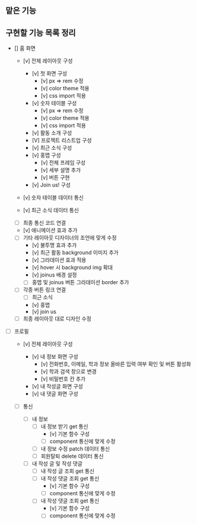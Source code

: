 ## 맡은 기능

## 구현할 기능 목록 정리

- [] 홈 화면

  - [v] 전체 레이아웃 구성

    - [v] 첫 화면 구성
      - [v] px => rem 수정
      - [v] color theme 적용
      - [v] css import 적용
    - [v] 숫자 테이블 구성
      - [v] px => rem 수정
      - [v] color theme 적용
      - [v] css import 적용
    - [v] 활동 소개 구성
    - [V] 프로젝트 리스트업 구성
    - [v] 최근 소식 구성
    - [v] 홍맵 구성
      - [v] 전체 프레임 구성
      - [v] 세부 설명 추가
      - [v] 버튼 구현
    - [v] Join us! 구성

  - [v] 숫자 테이블 데이터 통신
  - [v] 최근 소식 데이터 통신
  - [ ] 최종 통신 코드 연결

  - [v] 애니메이션 효과 추가
  - [ ] 기타 레이아웃 디자이너의 조언에 맞게 수정
    - [v] 불투명 효과 추가
    - [v] 최근 활동 background 이미지 추가
    - [v] 그라데이션 효과 적용
    - [v] hover 시 background img 확대
    - [v] joinus 배경 설정
    - [ ] 홍맵 및 joinus 버튼 그라데이션 border 추가
  - [ ] 각종 버튼 링크 연결
    - [ ] 최근 소식
    - [v] 홍맵
    - [v] join us
  - [ ] 최종 레이아웃 대로 디자인 수정

- [ ] 프로필

  - [v] 전체 레이아웃 구성

    - [v] 내 정보 화면 구성
      - [v] 전화번호, 이메일, 학과 정보 올바른 입력 여부 확인 및 버튼 활성화
      - [v] 학과 검색 창으로 변경
      - [v] 비밀번호 칸 추가
    - [v] 내 작성글 화면 구성
    - [v] 내 댓글 화면 구성

  - [ ] 통신

    - [ ] 내 정보
      - [ ] 내 정보 받기 get 통신
        - [v] 기본 함수 구성
        - [ ] component 통신에 맞게 수정
      - [ ] 내 정보 수정 patch 데이터 통신
      - [ ] 회원탈퇴 delete 데이터 통신
    - [ ] 내 작성 글 및 작성 댓글
      - [ ] 내 작성 글 조회 get 통신
      - [ ] 내 작성 댓글 조회 get 통신
        - [v] 기본 함수 구성
        - [ ] component 통신에 맞게 수정
      - [ ] 내 작성 댓글 조회 get 통신
        - [v] 기본 함수 구성
        - [ ] component 통신에 맞게 수정
